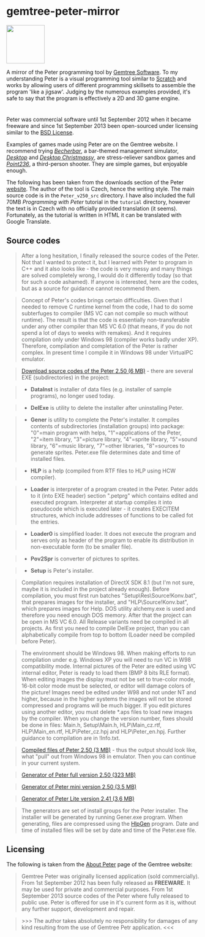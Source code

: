 # gemtree-peter-mirror
<img src="https://github.com/inferno986return/gemtree-peter-mirror/blob/master/tutorial/petr.gif" width="100" height="100" alt=""/>

A mirror of the Peter programming tool by [Gemtree Software](http://www.breatharian.eu/Petr/en/). To my understanding Peter is a visual programming tool similar to [Scratch](https://scratch.mit.edu/) and works by allowing users of different programming skillsets to assemble the program 'like a jigsaw'. Judging by the numerous examples provided, it's safe to say that the program is effectively a 2D and 3D game engine.

<div style="display: flex;">
 <div style="flex: 33.33%; padding: 5px;">
  <img src="https://github.com/inferno986return/gemtree-peter-mirror/blob/master/tutorial/preview1.gif" alt=""/>
 </div>
 <div style="flex: 33.33%; padding: 5px;">
  <img src="https://github.com/inferno986return/gemtree-peter-mirror/blob/master/tutorial/preview4.jpg" alt=""/>
 </div>
 <div style="flex: 33.33%; padding: 5px;">
  <img src="https://github.com/inferno986return/gemtree-peter-mirror/blob/master/tutorial/preview5.jpg" alt=""/>
 </div>
 <div style="flex: 33.33%; padding: 5px;">
  <img src="https://github.com/inferno986return/gemtree-peter-mirror/blob/master/tutorial/preview6.jpg" alt=""/>
 </div>
</div>

Peter was commercial software until 1st September 2012 when it became freeware and since 1st September 2013 been open-sourced under licensing similar to the [BSD License](https://en.wikipedia.org/wiki/BSD_licenses).

Examples of games made using Peter are on the Gemtree website. I recommend trying [*Becherbar*](https://www.old-games.com/download/4178/becher-bar), a bar-themed management simulator, [*Desktop*](http://www.breatharian.eu/Petr/program/download/DESKTOP.zip) and [*Desktop Christmassy*](http://www.breatharian.eu/Petr/program/download/DESKTOPX.zip), are stress-reliever sandbox games and [*Point236*](http://www.breatharian.eu/Petr/program/download/POINT236.zip), a third-person shooter. They are simple games, but enjoyable enough.

The following has been taken from the downloads section of the Peter [website](http://www.breatharian.eu/Petr/en/download.htm#source). The author of the tool is Czech, hence the writing style. The main source code is in the `Peter_v250_src` directory. I have also included the full 70MB *Programming with Peter* tutorial in the `tutorial` directory, however the text is in Czech with no officially provided translation (it seems). Fortunately, as the tutorial is written in HTML it can be translated with Google Translate.

## Source codes

>After a long hesitation, I finally released the source codes of the Peter. Not that I wanted to protect it, but I learned with Peter to program in C++ and it also looks like - the code is very messy and many things are solved completely wrong, I would do it differently today (so that for such a code ashamed). If anyone is interested, here are the codes, but as a source for guidance cannot recommend them.

>Concept of Peter's codes brings certain difficulties. Given that I needed to remove C runtime kernel from the code, I had to do some subterfuges to compiler (MS VC can not compile so much without runtime). The result is that the code is essentially non-transferable under any other compiler than MS VC 6.0 (that means, if you do not spend a lot of days to weeks with remakes). And it requires compilation only under Windows 98 (compiler works badly under XP). Therefore, compilation and completation of the Peter is rather complex. In present time I compile it in Windows 98 under VirtualPC emulator.

>[Download source codes of the Peter 2.50 (6 MB)](http://www.breatharian.eu/Petr/download/Peter_v250_src.rar) - there are several EXE (subdirectories) in the project:

>* **DataInst** is installer of data files (e.g. installer of sample programs), no longer used today.

>* **DelExe** is utility to delete the installer after uninstalling Peter.

>* **Gener** is utility to complete the Peter's installer. It compiles contents of subdirectories (installation groups) into package: "0"=main program with helps, "1"=applications of the Peter, "2"=item library, "3"=picture library, "4"=sprite library, "5"=sound library, "6"=music library, "7"=other libraries, "8"=sources to generate sprites. Peter.exe file determines date and time of installed files.

>* **HLP** is a help (compiled from RTF files to HLP using HCW compiler).

>* **Loader** is interpreter of a program created in the Peter. Peter adds to it (into EXE header) section ".petprg" which contains edited and executed program. Interpreter at startup compiles it into pseudocode which is executed later - it creates EXECITEM structures, which include addresses of functions to be called fot the entries.

>* **Loader0** is simplified loader. It does not execute the program and serves only as header of the program to enable its distribution in non-executable form (to be smaller file).

>* **Pov2Spr** is converter of pictures to sprites.

>* **Setup** is Peter's installer.

>Compilation requires installation of DirectX SDK 8.1 (but I'm not sure, maybe it is included in the project already enough). Before compilation, you must first run batches "Setup\Res\Source\!Konv.bat", that prepares images for the installer, and "HLP\Source\!Konv.bat", which prepares images for Help. DOS utility alchemy.exe is used and therefore you need enough DOS memory. After that the project can be open in MS VC 6.0. All Release variants need be compiled in all projects. As first you need to compile DelExe project, than you can alphabetically compile from top to bottom (Loader need be compiled before Peter).

>The environment should be Windows 98. When making efforts to run compilation under e.g. Windows XP you will need to run VC in W98 compatibility mode. Internal pictures of the Peter are edited using VC internal editor, Peter is ready to load them (BMP 8 bits RLE format). When editing images the display must not be set to true-color mode, 16-bit color mode must be selected, or editor will damage colors of the picture! Images need be edited under W98 and not under NT and higher, because in the higher systems the images will not be stored compressed and programs will be much bigger. If you edit pictures using another editor, you must delete *.aps files to load new images by the compiler. When you change the version number, fixes should be done in files: Main.h, Setup\Main.h, HLP\Main_cz.rtf, HLP\Main_en.rtf, HLP\Peter_cz.hpj and HLP\Peter_en.hpj. Further guidance to compilation are in !Info.txt.

>[Compiled files of Peter 2.50 (3 MB)](http://www.breatharian.eu/Petr/download/Peter_v250_ok.rar) - thus the output should look like, what "pull" out from Windows 98 in emulator. Then you can continue in your current system.

>[Generator of Peter full version 2.50 (323 MB)](http://www.breatharian.eu/Petr/download/Peter_v250_gen.rar)

>[Generator of Peter mini version 2.50 (3,5 MB)](http://www.breatharian.eu/Petr/download/Peter_v250_gen_min.rar)

>[Generator of Peter Lite version 2.41 (3,6 MB)](http://www.breatharian.eu/Petr/download/Peter_v241_gen_lite.rar)

>The generators are set of install groups for the Peter installer. The installer will be generated by running Gener.exe program. When generating, files are compressed using the [HlpGen](http://www.breatharian.eu/Petr/download/hlpgen.rar) program. Date and time of installed files will be set by date and time of the Peter.exe file.

## Licensing
The following is taken from the [About Peter](http://www.breatharian.eu/Petr/en/about.htm) page of the Gemtree website:

> Gemtree Peter was originally licensed application (sold commercially). From 1st September 2012 has been fully released as **FREEWARE**. It may be used for private and commercial purposes. From 1st September 2013 source codes of the Peter where fully released to public use. Peter is offered for use in it's current form as it is, without any further support, development and repair.

> &gt;&gt;&gt; The author takes absolutely no responsibility for damages of any kind resulting from the use of Gemtree Petr application. <<<